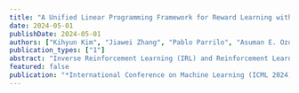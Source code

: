 ```yaml
---
title: "A Unified Linear Programming Framework for Reward Learning with Offline Human Behavior and Feedback Data"
date: 2024-05-01
publishDate: 2024-05-01
authors: ["Kihyun Kim", "Jiawei Zhang", "Pablo Parrilo", "Asuman E. Ozdaglar (Kihyun Kim and Jiawei Zhang are the first authors)"]
publication_types: ["1"]
abstract: "Inverse Reinforcement Learning (IRL) and Reinforcement Learning from Human Feedback (RLHF) are pivotal methodologies in reward learning, which involve inferring and shaping the underlying reward function of sequential decision-making problems based on observed human demonstrations and feedback. Most prior work in reward learning has relied on prior knowledge or assumptions about decision or preference models, potentially leading to robustness issues. In response, this paper introduces a novel linear programming (LP) framework tailored for offline reward learning. Utilizing pre-collected trajectories without online exploration, this framework estimates a feasible reward set from the primal-dual optimality conditions of a suitably designed LP, and offers an optimality guarantee with provable sample efficiency. Our LP framework also enables aligning the reward functions with human feedback, such as pairwise trajectory comparison data, while maintaining computational tractability and sample efficiency. We demonstrate that our framework potentially achieves better performance compared to the conventional maximum likelihood estimation (MLE) approach through analytical examples and numerical experiments."
featured: false
publication: "*International Conference on Machine Learning (ICML 2024)*"
---
```

